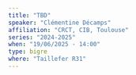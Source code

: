 ```yaml
---
title: "TBD"
speaker: "Clémentine Décamps"
affiliation: "CRCT, CIB, Toulouse"
series: "2024-2025"
when: "19/06/2025 - 14:00"
type: bigre
where: "Taillefer R31"
---
```

